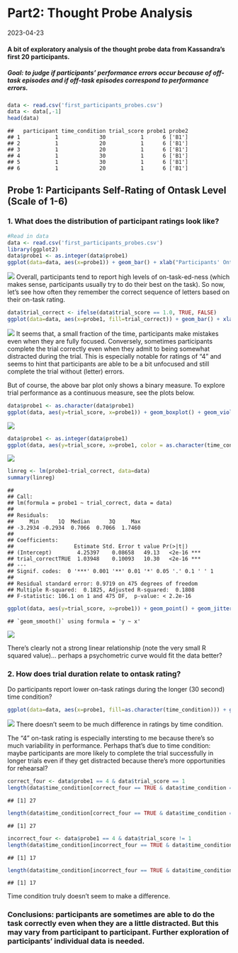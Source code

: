 Part2: Thought Probe Analysis
================
2023-04-23

#### A bit of exploratory analysis of the thought probe data from Kassandra’s first 20 participants.

##### Goal: to judge if participants’ performance errors occur because of off-task episodes and if off-task episodes correspond to performance errors.

``` r
data <- read.csv('first_participants_probes.csv')
data <- data[,-1]
head(data)
```

    ##   participant time_condition trial_score probe1 probe2
    ## 1           1             30           1      6 ['B1']
    ## 2           1             20           1      6 ['B1']
    ## 3           1             20           1      6 ['B1']
    ## 4           1             30           1      6 ['B1']
    ## 5           1             30           1      6 ['B1']
    ## 6           1             20           1      6 ['B1']

## Probe 1: Participants Self-Rating of Ontask Level (Scale of 1-6)

### 1. What does the distribution of participant ratings look like?

``` r
#Read in data 
data <- read.csv('first_participants_probes.csv')
library(ggplot2)
data$probe1 <- as.integer(data$probe1)
ggplot(data=data, aes(x=probe1)) + geom_bar() + xlab("Participants' Ontask Rating")
```

![](figure-gfm/unnamed-chunk-2-1.png)<!-- -->
Overall, participants tend to report high levels of on-task-ed-ness
(which makes sense, participants usually try to do their best on the
task). So now, let’s see how often they remember the correct sequence of
letters based on their on-task rating.

``` r
data$trial_correct <- ifelse(data$trial_score == 1.0, TRUE, FALSE)
ggplot(data=data, aes(x=probe1, fill=trial_correct)) + geom_bar() + xlab("Participants' Ontask Rating")
```

![](part2_thought_probe_analysis_files/figure-gfm/unnamed-chunk-3-1.png)<!-- -->
It seems that, a small fraction of the time, participants make mistakes
even when they are fully focused. Conversely, sometimes participants
complete the trial correctly even when they admit to being somewhat
distracted during the trial. This is especially notable for ratings of
“4” and seems to hint that participants are able to be a bit unfocused
and still complete the trial without (letter) errors.

But of course, the above bar plot only shows a binary measure. To
explore trial performance as a continuous measure, see the plots below.

``` r
data$probe1 <- as.character(data$probe1)
ggplot(data, aes(y=trial_score, x=probe1)) + geom_boxplot() + geom_violin() + xlab("Participants' Ontask Rating") + ylab("Trial Percentage Correct")
```

![](part2_thought_probe_analysis_files/figure-gfm/unnamed-chunk-4-1.png)<!-- -->

``` r
data$probe1 <- as.integer(data$probe1)
ggplot(data, aes(y=trial_score, x=probe1, color = as.character(time_condition))) + geom_point() + geom_jitter() + xlab("Participants' Ontask Rating") + ylab("Trial Percentage Correct") + labs(color = "Time Condition (in seconds)")
```

![](part2_thought_probe_analysis_files/figure-gfm/unnamed-chunk-5-1.png)<!-- -->

``` r
linreg <- lm(probe1~trial_correct, data=data)
summary(linreg)
```

    ## 
    ## Call:
    ## lm(formula = probe1 ~ trial_correct, data = data)
    ## 
    ## Residuals:
    ##     Min      1Q  Median      3Q     Max 
    ## -3.2934 -0.2934  0.7066  0.7066  1.7460 
    ## 
    ## Coefficients:
    ##                   Estimate Std. Error t value Pr(>|t|)    
    ## (Intercept)        4.25397    0.08658   49.13   <2e-16 ***
    ## trial_correctTRUE  1.03948    0.10093   10.30   <2e-16 ***
    ## ---
    ## Signif. codes:  0 '***' 0.001 '**' 0.01 '*' 0.05 '.' 0.1 ' ' 1
    ## 
    ## Residual standard error: 0.9719 on 475 degrees of freedom
    ## Multiple R-squared:  0.1825, Adjusted R-squared:  0.1808 
    ## F-statistic: 106.1 on 1 and 475 DF,  p-value: < 2.2e-16

``` r
ggplot(data, aes(y=trial_score, x=probe1)) + geom_point() + geom_jitter() + xlab("Participants' Ontask Rating") + ylab("Trial Percentage Correct") +  stat_smooth(method="lm")
```

    ## `geom_smooth()` using formula = 'y ~ x'

![](part2_thought_probe_analysis_files/figure-gfm/unnamed-chunk-7-1.png)<!-- -->

There’s clearly not a strong linear relationship (note the very small R
squared value)… perhaps a psychometric curve would fit the data better?

### 2. How does trial duration relate to ontask rating?

Do participants report lower on-task ratings during the longer (30
second) time condition?

``` r
ggplot(data=data, aes(x=probe1, fill=as.character(time_condition))) + geom_bar(position="dodge") + xlab("Participants' Ontask Rating") + labs(fill = "Time Condition (in seconds)")
```

![](part2_thought_probe_analysis_files/figure-gfm/unnamed-chunk-8-1.png)<!-- -->
There doesn’t seem to be much difference in ratings by time condition.

The “4” on-task rating is especially intersting to me because there’s so
much variability in performance. Perhaps that’s due to time condition:
maybe participants are more likely to complete the trial successfully in
longer trials even if they get distracted because there’s more
opportunities for rehearsal?

``` r
correct_four <- data$probe1 == 4 & data$trial_score == 1
length(data$time_condition[correct_four == TRUE & data$time_condition == 20]) #number of correct trials for 20-second durations in which participants selected "4" on the thought probe scale
```

    ## [1] 27

``` r
length(data$time_condition[correct_four == TRUE & data$time_condition == 30]) #number of correct trials for 30-second durations in which participants selected "4" on the thought probe scale
```

    ## [1] 27

``` r
incorrect_four <- data$probe1 == 4 & data$trial_score != 1
length(data$time_condition[incorrect_four == TRUE & data$time_condition == 20]) #number of incorrect trials for 20-second durations in which participants selected "4" on the thought probe scale
```

    ## [1] 17

``` r
length(data$time_condition[incorrect_four == TRUE & data$time_condition == 30]) #number of incorrect trials for 30-second durations in which participants selected "4" on the thought probe scale
```

    ## [1] 17

Time condition truly doesn’t seem to make a difference.

### Conclusions: participants are sometimes are able to do the task correctly even when they are a little distracted. But this may vary from participant to participant. Further exploration of participants’ individual data is needed.
